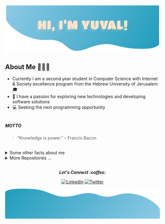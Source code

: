![](top.svg)

## About Me 👩🏻‍💻
- Currently I am a second year student in Computer Science with Internet & Society excellence program from the Hebrew University of Jerusalem 🎓 
- 🤩 I have a passion for exploring new technologies and developing software solutions
- 💻 Seeking the next programming opportunity
<br><br>

##### MOTTO

> “Knowledge is power.” – Francis Bacon

<br>

<details>
  <summary>Some other facts about me</summary>
	
  ## Tech Stack 🛠
  #### Languages & Tools
	
  <p align="left">
    <img src='https://github.com/MarikIshtar007/MarikIshtar007/blob/master/images/c-original.svg' width='30' />
    <img src='https://github.com/MarikIshtar007/MarikIshtar007/blob/master/images/cpp.svg' width='30' />
    <img src='https://github.com/MarikIshtar007/MarikIshtar007/blob/master/images/html.svg' width='30' />
    <img src='https://github.com/MarikIshtar007/MarikIshtar007/blob/master/images/css.svg' width='30' />
    <img src='https://github.com/MarikIshtar007/MarikIshtar007/blob/master/images/js.svg' width='30' />
    <img src='https://github.com/MarikIshtar007/MarikIshtar007/blob/master/images/java.svg' width='30' />
    <img src='https://github.com/MarikIshtar007/MarikIshtar007/blob/master/images/python2.png' width='30' />
    <img src="https://cdn.jsdelivr.net/gh/devicons/devicon@latest/icons/react/react-original.svg" width="30px" />
    <img src="https://raw.githubusercontent.com/github/explore/80688e429a7d4ef2fca1e82350fe8e3517d3494d/topics/firebase/firebase.png" width="30px" />
    <img src="https://raw.githubusercontent.com/github/explore/80688e429a7d4ef2fca1e82350fe8e3517d3494d/topics/bootstrap/bootstrap.png" width="30px" />
    <img src='https://github.com/devicons/devicon/blob/v2.12.0/icons/figma/figma-original.svg' width='30' />
  </p>

  #### IDEs
  <p align="left">
    <img src='https://github.com/MarikIshtar007/MarikIshtar007/blob/master/images/pycharm.svg' width='30' />
    <img src="https://github.com/devicons/devicon/blob/v2.12.0/icons/intellij/intellij-original.svg" width="30" />
    <img src="https://github.com/devicons/devicon/blob/v2.12.0/icons/vscode/vscode-original.svg" width="30" />
    <img src="https://github.com/devicons/devicon/blob/v2.12.0/icons/jupyter/jupyter-original.svg" width="30" />
  </p>

  ## GitHub Stats ⚡	
  ![My github stats](https://github-readme-stats.vercel.app/api?username=Yuval-Toledano&show_icons=true&title_color=219EBC&icon_color=219EBC&hide_border=true&count_private=true)
  <img width="42%" src="https://github-readme-stats.vercel.app/api/top-langs/?username=Yuval-Toledano&layout=compact&langs_count=8&title_color=219EBC&hide_border=true"/>
</details>

<details>
<summary>More Repositories ...</summary>
  <br>
  <a href="https://github.com/kktjs/kkt">
     <img alt="habite" src="https://github-readme-stats.vercel.app/api/pin/?username=Yuval-Toledano&repo=Habite&show_owner=true" />
  </a>
</details>

##

<p align="center">
   <b><i>Let's Connect :coffee:</i></b>
</p>
<p align="center">
   <a href="https://www.linkedin.com/in/yuval-toledano-9809581b1"><img src="https://img.icons8.com/bubbles/50/000000/linkedin.png" alt="LinkedIn"/></a>
   <a href=""mailto:yuvalt444@gmail.com""><img src="https://img.icons8.com/bubbles/50/000000/gmail.png" alt="Twitter"/></a>
</p>

![](bottom.svg)

<!--
**Yuval-Toledano/Yuval-Toledano** is a ✨ _special_ ✨ repository because its `README.md` (this file) appears on your GitHub profile.

Here are some ideas to get you started:

- 🔭 I’m currently working on ...
- 🌱 I’m currently learning ...
- 👯 I’m looking to collaborate on ...
- 🤔 I’m looking for help with ...
- 💬 Ask me about ...
- 📫 How to reach me: ...
- 😄 Pronouns: ...
- ⚡ Fun fact: ...
-->
